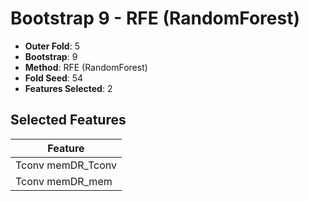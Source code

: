 # Bootstrap 9 - RFE (RandomForest)

- **Outer Fold**: 5
- **Bootstrap**: 9
- **Method**: RFE (RandomForest)
- **Fold Seed**: 54
- **Features Selected**: 2

## Selected Features

| Feature |
|---------|
| Tconv memDR_Tconv |
| Tconv memDR_mem |
